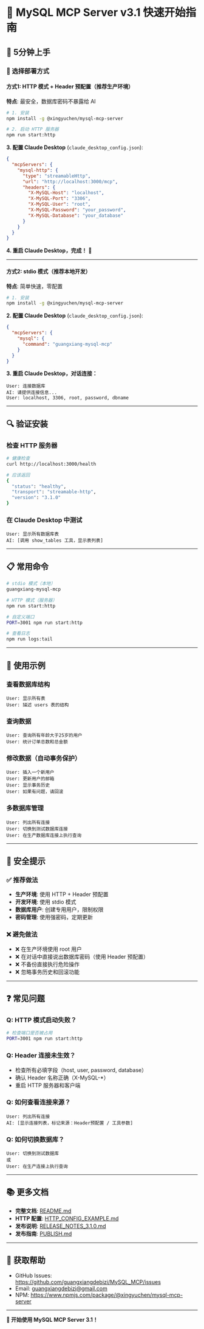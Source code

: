 # 🚀 MySQL MCP Server v3.1 快速开始指南

## 📌 5分钟上手

### 🎯 选择部署方式

#### 方式1: HTTP 模式 + Header 预配置（推荐生产环境）

**特点**: 最安全，数据库密码不暴露给 AI

```bash
# 1. 安装
npm install -g @xingyuchen/mysql-mcp-server

# 2. 启动 HTTP 服务器
npm run start:http
```

**3. 配置 Claude Desktop** (`claude_desktop_config.json`):

```json
{
  "mcpServers": {
    "mysql-http": {
      "type": "streamableHttp",
      "url": "http://localhost:3000/mcp",
      "headers": {
        "X-MySQL-Host": "localhost",
        "X-MySQL-Port": "3306",
        "X-MySQL-User": "root",
        "X-MySQL-Password": "your_password",
        "X-MySQL-Database": "your_database"
      }
    }
  }
}
```

**4. 重启 Claude Desktop，完成！** 🎉

---

#### 方式2: stdio 模式（推荐本地开发）

**特点**: 简单快速，零配置

```bash
# 1. 安装
npm install -g @xingyuchen/mysql-mcp-server
```

**2. 配置 Claude Desktop** (`claude_desktop_config.json`):

```json
{
  "mcpServers": {
    "mysql": {
      "command": "guangxiang-mysql-mcp"
    }
  }
}
```

**3. 重启 Claude Desktop，对话连接：**

```
User: 连接数据库
AI: 请提供连接信息...
User: localhost, 3306, root, password, dbname
```

---

## 🔍 验证安装

### 检查 HTTP 服务器

```bash
# 健康检查
curl http://localhost:3000/health

# 应该返回
{
  "status": "healthy",
  "transport": "streamable-http",
  "version": "3.1.0"
}
```

### 在 Claude Desktop 中测试

```
User: 显示所有数据库表
AI: [调用 show_tables 工具，显示表列表]
```

---

## 📋 常用命令

```bash
# stdio 模式（本地）
guangxiang-mysql-mcp

# HTTP 模式（服务器）
npm run start:http

# 自定义端口
PORT=3001 npm run start:http

# 查看日志
npm run logs:tail
```

---

## 🎯 使用示例

### 查看数据库结构

```
User: 显示所有表
User: 描述 users 表的结构
```

### 查询数据

```
User: 查询所有年龄大于25岁的用户
User: 统计订单总数和总金额
```

### 修改数据（自动事务保护）

```
User: 插入一个新用户
User: 更新用户的邮箱
User: 显示事务历史
User: 如果有问题，请回滚
```

### 多数据库管理

```
User: 列出所有连接
User: 切换到测试数据库连接
User: 在生产数据库连接上执行查询
```

---

## 🔐 安全提示

### ✅ 推荐做法

- **生产环境**: 使用 HTTP + Header 预配置
- **开发环境**: 使用 stdio 模式
- **数据库用户**: 创建专用用户，限制权限
- **密码管理**: 使用强密码，定期更新

### ❌ 避免做法

- ❌ 在生产环境使用 root 用户
- ❌ 在对话中直接说出数据库密码（使用 Header 预配置）
- ❌ 不备份直接执行危险操作
- ❌ 忽略事务历史和回滚功能

---

## ❓ 常见问题

### Q: HTTP 模式启动失败？

```bash
# 检查端口是否被占用
PORT=3001 npm run start:http
```

### Q: Header 连接未生效？

- 检查所有必填字段（host, user, password, database）
- 确认 Header 名称正确（X-MySQL-*）
- 重启 HTTP 服务器和客户端

### Q: 如何查看连接来源？

```
User: 列出所有连接
AI: [显示连接列表，标记来源：Header预配置 / 工具参数]
```

### Q: 如何切换数据库？

```
User: 切换到测试数据库
或
User: 在生产连接上执行查询
```

---

## 📚 更多文档

- **完整文档**: [README.md](./README.md)
- **HTTP 配置**: [HTTP_CONFIG_EXAMPLE.md](./HTTP_CONFIG_EXAMPLE.md)
- **发布说明**: [RELEASE_NOTES_3.1.0.md](./RELEASE_NOTES_3.1.0.md)
- **发布指南**: [PUBLISH.md](./PUBLISH.md)

---

## 💬 获取帮助

- GitHub Issues: https://github.com/guangxiangdebizi/MySQL_MCP/issues
- Email: guangxiangdebizi@gmail.com
- NPM: https://www.npmjs.com/package/@xingyuchen/mysql-mcp-server

---

**🎉 开始使用 MySQL MCP Server 3.1！**

